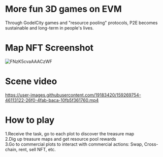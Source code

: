# More fun 3D games on EVM
Through GodelCity games and "resource pooling" protocols, P2E becomes sustainable and long-term in people's lives.

# Map NFT Screenshot
![FNzK5cvaAAACzWF](https://user-images.githubusercontent.com/19183420/159269697-62b913d8-4fec-4c58-b41d-b77c6a5e8c5f.png)

# Scene video

https://user-images.githubusercontent.com/19183420/159269754-46113122-26f0-4fab-baca-10fb5f361760.mp4

# How to play
1.Receive the task, go to each plot to discover the treasure map  
2.Dig up treasure maps and get resource pool rewards  
3.Go to commercial plots to interact with commercial actions: Swap, Cross-chain, rent, sell NFT, etc.  
